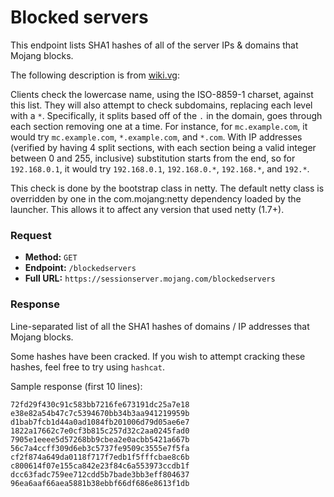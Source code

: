 # Blocked servers
This endpoint lists SHA1 hashes of all of the server IPs & domains that Mojang blocks.

The following description is from [wiki.vg](https://wiki.vg/Mojang_API):

Clients check the lowercase name, using the ISO-8859-1 charset, against this list. They will also attempt to check subdomains, replacing each level with a `*`. Specifically, it splits based off of the `.` in the domain, goes through each section removing one at a time. For instance, for `mc.example.com`, it would try `mc.example.com`, `*.example.com`, and `*.com`. With IP addresses (verified by having 4 split sections, with each section being a valid integer between 0 and 255, inclusive) substitution starts from the end, so for `192.168.0.1`, it would try `192.168.0.1`, `192.168.0.*`, `192.168.*`, and `192.*`.

This check is done by the bootstrap class in netty. The default netty class is overridden by one in the com.mojang:netty dependency loaded by the launcher. This allows it to affect any version that used netty (1.7+).

### Request
- **Method:** `GET`
- **Endpoint:** `/blockedservers`
- **Full URL:** `https://sessionserver.mojang.com/blockedservers`

### Response
Line-separated list of all the SHA1 hashes of domains / IP addresses that Mojang blocks.

Some hashes have been cracked. If you wish to attempt cracking these hashes, feel free to try using `hashcat`.

Sample response (first 10 lines):

```
72fd29f430c91c583bb7216fe673191dc25a7e18
e38e82a54b47c7c5394670bb34b3aa941219959b
d1bab7fcb1d44a0ad1084fb201006d79d05ae6e7
1822a17662c7e0cf3b815c257d32c2aa0245fad0
7905e1eeee5d57268bb9cbea2e0acbb5421a667b
56c7a4ccff309d6eb3c5737fe9509c3555e7f5fa
cf2f874a649da0118f717f7edb1f5fffcbae8c6b
c800614f07e155ca842e23f84c6a553973ccdb1f
dcc63fadc759ee712cdd5b7bade3bb3eff804637
96ea6aaf66aea5881b38ebbf66df686e8613f1db
```
